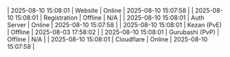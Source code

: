 | 2025-08-10 15:08:01 | Website | Online | 2025-08-10 15:07:58 |
| 2025-08-10 15:08:01 | Registration | Offline | N/A |
| 2025-08-10 15:08:01 | Auth Server | Online | 2025-08-10 15:07:58 |
| 2025-08-10 15:08:01 | Kezan (PvE) | Offline | 2025-08-03 17:58:02 |
| 2025-08-10 15:08:01 | Gurubashi (PvP) | Offline | N/A |
| 2025-08-10 15:08:01 | Cloudflare | Online | 2025-08-10 15:07:58 |
